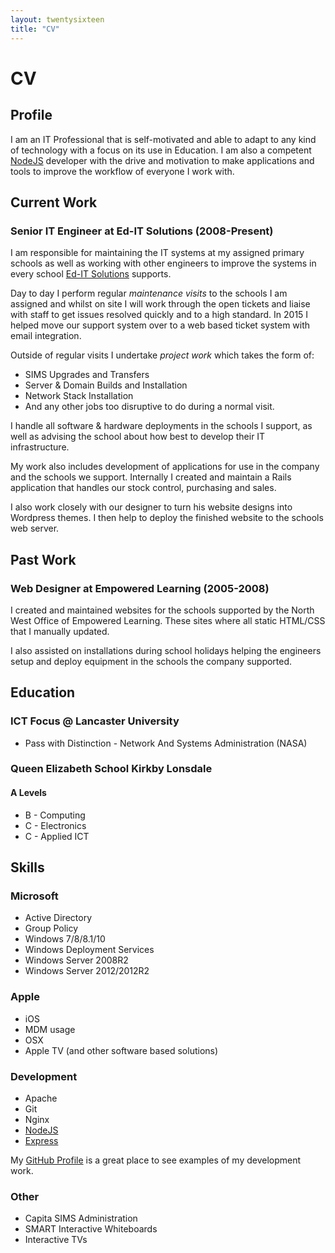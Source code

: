 ```yaml
---
layout: twentysixteen
title: "CV"
---
```


# CV

## Profile

I am an IT Professional that is self-motivated and able to adapt to any kind of technology with a focus on its use in Education. I am also a competent [NodeJS] developer with the drive and motivation to make applications and tools to improve the workflow of everyone I work with.

## Current Work

### Senior IT Engineer at Ed-IT Solutions (2008-Present)

I am responsible for maintaining the IT systems at my assigned primary schools as well as working with other engineers to improve the systems in every school [Ed-IT Solutions] supports.

Day to day I perform regular _maintenance visits_ to the schools I am assigned and whilst on site I will work through the open tickets and liaise with staff to get issues resolved quickly and to a high standard. In 2015 I helped move our support system over to a web based ticket system with email integration.

Outside of regular visits I undertake _project work_ which takes the form of:

  - SIMS Upgrades and Transfers
  - Server & Domain Builds and Installation
  - Network Stack Installation
  - And any other jobs too disruptive to do during a normal visit.

I handle all software & hardware deployments in the schools I support, as well as advising the school about how best to develop their IT infrastructure.

My work also includes development of applications for use in the company and the schools we support. Internally I created and maintain a Rails application that handles our stock control, purchasing and sales.

I also work closely with our designer to turn his website designs into Wordpress themes. I then help to deploy the finished website to the schools web server.

## Past Work

### Web Designer at Empowered Learning (2005-2008)

I created and maintained websites for the schools supported by the North West Office of Empowered Learning. These sites where all static HTML/CSS that I manually updated.

I also assisted on installations during school holidays helping the engineers setup and deploy equipment in the schools the company supported.

## Education

### ICT Focus @ Lancaster University

 - Pass with Distinction - Network And Systems Administration (NASA)

### Queen Elizabeth School Kirkby Lonsdale

#### A Levels

 - B - Computing
 - C - Electronics
 - C - Applied ICT

## Skills

### Microsoft

 - Active Directory
 - Group Policy
 - Windows 7/8/8.1/10
 - Windows Deployment Services
 - Windows Server 2008R2
 - Windows Server 2012/2012R2

### Apple

 - iOS
 - MDM usage
 - OSX
 - Apple TV (and other software based solutions)

### Development

 - Apache
 - Git
 - Nginx
 - [NodeJS]
 - [Express]

 My [GitHub Profile] is a great place to see examples of my development work.

### Other

 - Capita SIMS Administration
 - SMART Interactive Whiteboards
 - Interactive TVs

[Ed-IT Solutions]: http://www.ed-itsolutions.com
[Rails]: http://www.rubyonrails.org
[Ruby]: http://www.ruby-lang.org
[Mina]: http://nadarei.co/mina/
[NodeJS]: https://nodejs.org/
[Express]: http://expressjs.com/
[GitHub Profile]: http://www.github.com/Arcath
[Atom]: http://atom.io
